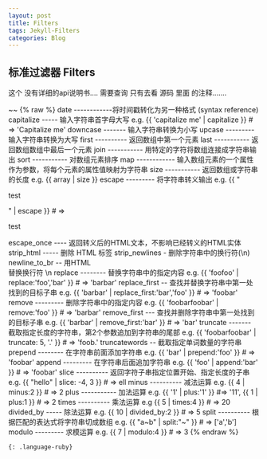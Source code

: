 ```yaml
---
layout: post
title: Filters
tags: Jekyll-Filters
categories: Blog
---
```



## 标准过滤器 Filters

这个 没有详细的api说明书.... 
需要查询 只有去看 源码 里面 的注释.......

~~
{% raw %}
date ------------将时间戳转化为另一种格式 (syntax reference)
capitalize ----- 输入字符串首字母大写 e.g. {{ 'capitalize me' | capitalize }} # => 'Capitalize me'
downcase ------- 输入字符串转换为小写
upcase --------- 输入字符串转换为大写
first ---------- 返回数组中第一个元素
last ----------- 返回数组数组中最后一个元素
join ----------- 用特定的字符将数组连接成字符串输出
sort ----------- 对数组元素排序
map ------------ 输入数组元素的一个属性作为参数，将每个元素的属性值映射为字符串
size ----------- 返回数组或字符串的长度 e.g. {{ array | size }}
escape --------- 将字符串转义输出 e.g. {{ "<p>test</p>" | escape }} # => <p>test</p>
escape_once ---- 返回转义后的HTML文本，不影响已经转义的HTML实体
strip_html ----- 删除 HTML 标签
strip_newlines - 删除字符串中的换行符(\n)
newline_to_br -- 用HTML <br/> 替换换行符 \n
replace -------- 替换字符串中的指定内容 e.g. {{ 'foofoo' | replace:'foo','bar' }} # => 'barbar'
replace_first -- 查找并替换字符串中第一处找到的目标子串 e.g. {{ 'barbar' | replace_first:'bar','foo' }} # => 'foobar'
remove --------- 删除字符串中的指定内容 e.g. {{ 'foobarfoobar' | remove:'foo' }} # => 'barbar'
remove_first --- 查找并删除字符串中第一处找到的目标子串 e.g. {{ 'barbar' | remove_first:'bar' }} # => 'bar'
truncate ------- 截取指定长度的字符串，第2个参数追加到字符串的尾部 e.g. {{ 'foobarfoobar' | truncate: 5, '.' }} # => 'foob.'
truncatewords -- 截取指定单词数量的字符串
prepend -------- 在字符串前面添加字符串 e.g. {{ 'bar' | prepend:'foo' }} # => 'foobar'
append --------- 在字符串后面追加字符串 e.g. {{ 'foo' | append:'bar' }} # => 'foobar'
slice ---------- 返回字符子串指定位置开始、指定长度的子串 e.g. {{ "hello" | slice: -4, 3 }} # => ell
minus ---------- 减法运算 e.g. {{ 4 | minus:2 }} # => 2
plus ----------- 加法运算 e.g. {{ '1' | plus:'1' }} #=> '11', {{ 1 | plus:1 }} # => 2
times ---------- 乘法运算 e.g {{ 5 | times:4 }} # => 20
divided_by ----- 除法运算 e.g. {{ 10 | divided_by:2 }} # => 5
split ---------- 根据匹配的表达式将字符串切成数组 e.g. {{ "a~b" | split:"~" }} # => ['a','b']
modulo --------- 求模运算 e.g. {{ 7 | modulo:4 }} # => 3
{% endraw %}
~~~
{: .language-ruby}
